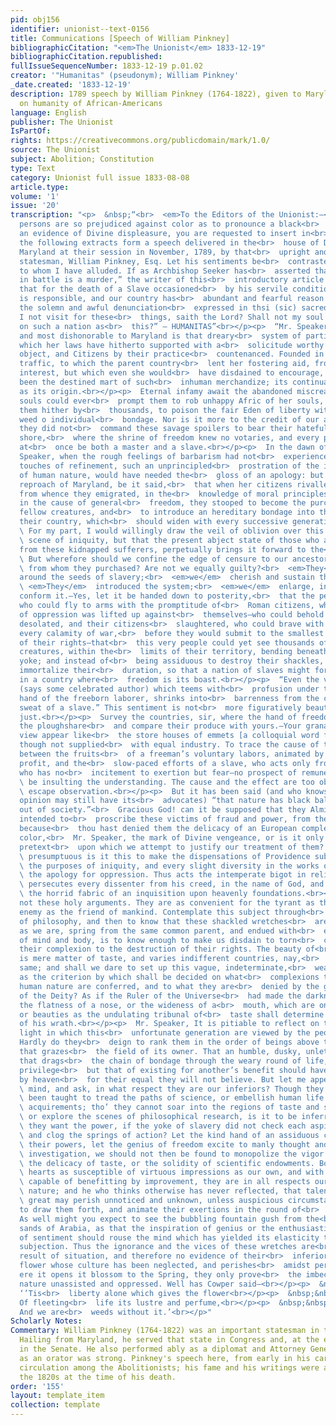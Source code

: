 ```yaml
---
pid: obj156
identifier: unionist--text-0156
title: Communications [Speech of William Pinkney]
bibliographicCitation: "<em>The Unionist</em> 1833-12-19"
bibliographicCitation.republished: 
fullIssueSequenceNumber: 1833-12-19 p.01.02
creator: '"Humanitas" (pseudonym); William Pinkney'
_date.created: '1833-12-19'
description: 1789 speech by William Pinkney (1764-1822), given to Maryland legislature,
  on humanity of African-Americans
language: English
publisher: The Unionist
IsPartOf: 
rights: https://creativecommons.org/publicdomain/mark/1.0/
source: The Unionist
subject: Abolition; Constitution
type: Text
category: Unionist full issue 1833-08-08
article.type: 
volume: '1'
issue: '20'
transcription: "<p>  &nbsp;“<br>  <em>To the Editors of the Unionist:—</em>  As many
  persons are so prejudiced against color as to pronounce a black<br>  complexion
  an evidence of Divine displeasure, you are requested to insert in<br>  the “Unionist”&nbsp;
  the following extracts form a speech delivered in the<br>  house of Delegates of
  Maryland at their session in November, 1789, by that<br>  upright and enlightened
  statesman, William Pinkney, Esq. Let his sentiments be<br>  contrasted with those
  to whom I have alluded. If as Archbishop Seeker has<br>  asserted that “every death
  in battle is a murder,” the writer of this<br>  introductory article verily believes
  that for the death of a Slave occasioned<br>  by his servile condition the owner
  is responsible, and our country has<br>  abundant and fearful reason to deprecate
  the solemn and awful denunciation<br>  expressed in thsi (sic) sacred interrogatory—“Shall
  I not visit for these<br>  things, saith the Lord? Shall not my soul be avenged
  on such a nation as<br>  this?” – HUMANITAS”<br></p><p>  “Mr. Speaker, Iniquitous
  and most dishonorable to Maryland is that dreary<br>  system of partial bondage,
  which her laws have hitherto supported with a<br>  solicitude worthy of a better
  object, and Citizens by their practice<br>  countenanced. Founded in a disgraceful
  traffic, to which the parent country<br>  lent her fostering aid, from motives of
  interest, but which even she would<br>  have disdained to encourage, had England
  been the destined mart of such<br>  inhuman merchandize; its continuance is as shameful
  as its origin.<br></p><p>  Eternal infamy await the abandoned miscreants whose selfish
  souls could ever<br>  prompt them to rob unhappy Afric of her souls, and freight
  them hither by<br>  thousands, to poison the fair Eden of liberty with the rank
  weed o individual<br>  bondage. Nor is it more to the credit of our ancestors that
  they did not<br>  command these savage spoilers to bear their hateful cargo to another
  shore,<br>  where the shrine of freedom knew no votaries, and every purchaser would
  at<br>  once be both a master and a slave.<br></p><p>  In the dawn of time, Mr.
  Speaker, when the rough feelings of barbarism had not<br>  experienced the softening
  touches of refinement, such an unprincipled<br>  prostration of the inherent rights
  of human nature, would have needed the<br>  gloss of an apology: but to the everlasting
  reproach of Maryland, be it said,<br>  that when her citizens rivalled the nation
  from whence they emigrated, in the<br>  knowledge of moral principles, and an enthusiasm
  in the cause of general<br>  freedom, they stooped to become the purchasers of their
  fellow creatures, and<br>  to introduce an hereditary bondage into the bosom of
  their country, which<br>  should widen with every successive generation.<br></p><p>
  \ For my part, I would willingly draw the veil of oblivion over this disgusting<br>
  \ scene of iniquity, but that the present abject state of those who are<br>  descended
  from these kidnapped sufferers, perpetually brings it forward to the<br>  memory.<br></p><p>
  \ But wherefore should we confine the edge of censure to our ancestors, or those<br>
  \ from whom they purchased? Are not we equally guilty?<br>  <em>They</em>  strewed
  around the seeds of slavery;<br>  <em>we</em>  cherish and sustain the growth.—<br>
  \ <em>They</em>  introduced the system;<br>  <em>we</em>  enlarge, invigorate, and
  conform it.—Yes, let it be handed down to posterity,<br>  that the people of Maryland,
  who could fly to arms with the promptitude of<br>  Roman citizens, when the hand
  of oppression was lifted up against<br>  themselves—who could behold their country
  desolated, and their citizens<br>  slaughtered, who could brave with unshaken firmness,
  every calamity of war,<br>  before they would submit to the smallest infringement
  of their rights—that<br>  this very people could yet see thousands of their fellow
  creatures, within the<br>  limits of their territory, bending beneath an unnatural
  yoke; and instead of<br>  being assiduous to destroy their shackles, anxious to
  immortalize their<br>  duration, so that a nation of slaves might for ever exist
  in a country where<br>  freedom is its boast.<br></p><p>  “Even the very earth itself,
  (says some celebrated author) which teems with<br>  profusion under the cultivating
  hand of the freeborn laborer, shrinks into<br>  barrenness from the contaminating
  sweat of a slave.” This sentiment is not<br>  more figuratively beautiful than substantially
  just.<br></p><p>  Survey the countries, sir, where the hand of freedom conducts
  the ploughshare<br>  and compare their produce with yours.—Your granaries in this
  view appear like<br>  the store houses of emmets [a colloquial word for “ant”],
  though not supplied<br>  with equal industry. To trace the cause of this disparity
  between the fruits<br>  of a freeman’s voluntary labors, animated by the hope of
  profit, and the<br>  slow-paced efforts of a slave, who acts only from compulsion,
  who has no<br>  incitement to exertion but fear—no prospect of remuneration to encourage—would<br>
  \ be insulting the understanding. The cause and the effect are too obvious to<br>
  \ escape observation.<br></p><p>  But it has been said (and who knows but the same
  opinion may still have its<br>  advocates) “that nature has black balled these wretches
  out of society.”<br>  Gracious God! can it be supposed that they Almighty Providence
  intended to<br>  proscribe these victims of fraud and power, from the pale of society,
  because<br>  thou hast denied them the delicacy of an European complexion? Is their
  color,<br>  Mr. Speaker, the mark of Divine vengeance, or is it only the flimsy
  pretext<br>  upon which we attempt to justify our treatment of them? Arrogant and<br>
  \ presumptuous is it this to make the dispensations of Providence subservient to<br>
  \ the purposes of iniquity, and every slight diversity in the works of nature<br>
  \ the apology for oppression. Thus acts the intemperate bigot in religion. He<br>
  \ persecutes every dissenter from his creed, in the name of God, and even rears<br>
  \ the horrid fabric of an inquisition upon heavenly foundations.<br></p><p>  I like
  not these holy arguments. They are as convenient for the tyrant as the<br>  patriot—the
  enemy as the friend of mankind. Contemplate this subject through<br>  the calm medium
  of philosophy, and then to know that these shackled wretches<br>  are men as well
  as we are, spring from the same common parent, and endued with<br>  equal faculties
  of mind and body, is to know enough to make us disdain to torn<br>  casuists on
  their complexion to the destruction of their rights. The beauty of<br>  complexion
  is mere matter of taste, and varies indifferent countries, nay,<br>  even in the
  same; and shall we dare to set up this vague, indeterminate,<br>  weathercock standard,
  as the criterion by which shall be decided on what<br>  complexions the rights of
  human nature are conferred, and to what they are<br>  denied by the great ordinances
  of the Deity? As if the Ruler of the Universe<br>  had made the darkness of a skin,
  the flatness of a nose, or the wideness of a<br>  mouth, which are only deformities
  or beauties as the undulating tribunal of<br>  taste shall determine the indication
  of his wrath.<br></p><p>  Mr. Speaker, It is pitiable to reflect on the mistaken
  light in which this<br>  unfortunate generation are viewed by the people in general.
  Hardly do they<br>  deign to rank them in the order of beings above the mere animal
  that grazes<br>  the field of its owner. That an humble, dusky, unlettered wretch
  that drags<br>  the chain of bondage through the weary round of life, with no other
  privilege<br>  but that of existing for another’s benefit should have been intended
  by heaven<br>  for their equal they will not believe. But let me appeal to the intelligent<br>
  \ mind, and ask, in what respect they are our inferiors? Though they have never<br>
  \ been taught to tread the paths of science, or embellish human life by literary<br>
  \ acquirements; tho’ they cannot soar into the regions of taste and sentiment,<br>
  \ or explore the scenes of philosophical research, is it to be inferred that<br>
  \ they want the power, if the yoke of slavery did not check each aspiring effort<br>
  \ and clog the springs of action? Let the kind hand of an assiduous care mature<br>
  \ their powers, let the genius of freedom excite to manly thought and liberal<br>
  \ investigation, we should not then be found to monopolize the vigor of fancy,<br>
  \ the delicacy of taste, or the solidity of scientific endowments. Born with<br>
  \ hearts as susceptible of virtuous impressions as our own, and with minds as<br>
  \ capable of benefitting by improvement, they are in all respects our equals by<br>
  \ nature; and he who thinks otherwise has never reflected, that talents however<br>
  \ great may perish unnoticed and unknown, unless auspicious circumstances<br>  conspire
  to draw them forth, and animate their exertions in the round of<br>  knowledge.
  As well might you expect to see the bubbling fountain gush from the<br>  burning
  sands of Arabia, as that the inspiration of genius or the enthusiastic<br>  glow
  of sentiment should rouse the mind which has yielded its elasticity to<br>  habitual
  subjection. Thus the ignorance and the vices of these wretches are<br>  solely the
  result of situation, and therefore no evidence of their<br>  inferiority. Like the
  flower whose culture has been neglected, and perishes<br>  amidst permitted weeds
  ere it opens it blossom to the Spring, they only prove<br>  the imbecility of human
  nature unassisted and oppressed. Well has Cowper said—<br></p><p>  &nbsp;&nbsp;&nbsp;&nbsp;&nbsp;&nbsp;&nbsp;&nbsp;&nbsp;&nbsp;&nbsp;
  ‘’Tis<br>  liberty alone which gives the flower<br></p><p>  &nbsp;&nbsp;&nbsp;&nbsp;&nbsp;&nbsp;&nbsp;&nbsp;&nbsp;&nbsp;&nbsp;
  Of fleeting<br>  life its lustre and perfume,<br></p><p>  &nbsp;&nbsp;&nbsp;&nbsp;&nbsp;&nbsp;&nbsp;&nbsp;&nbsp;&nbsp;&nbsp;
  And we are<br>  weeds without it.’<br></p>"
Scholarly Notes: 
Commentary: William Pinkney (1764-1822) was an important statesman in the Early Republic.
  Hailing from Maryland, he served that state in Congress and, at the end of his life,
  in the Senate. He also performed ably as a diplomat and Attorney General. His reputation
  as an orator was strong. Pinkney's speech here, from early in his career, was in
  circulation among the Abolitionists; his fame and his writings were amplified in
  the 1820s at the time of his death.
order: '155'
layout: template_item
collection: template
---
```

